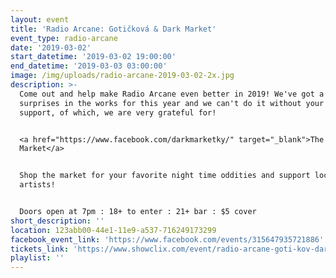 ```yaml
---
layout: event
title: 'Radio Arcane: Gotičková & Dark Market'
event_type: radio-arcane
date: '2019-03-02'
start_datetime: '2019-03-02 19:00:00'
end_datetime: '2019-03-03 03:00:00'
image: /img/uploads/radio-arcane-2019-03-02-2x.jpg
description: >-
  Come out and help make Radio Arcane even better in 2019! We've got a few
  surprises in the works for this year and we can't do it without your continued
  support, of which, we are very grateful for!


  <a href="https://www.facebook.com/darkmarketky/" target="_blank">The Dark
  Market</a>


  Shop the market for your favorite night time oddities and support local
  artists!


  Doors open at 7pm : 18+ to enter : 21+ bar : $5 cover
short_description: ''
location: 123abb00-44e1-11e9-a537-716249173299
facebook_event_link: 'https://www.facebook.com/events/315647935721886'
tickets_link: 'https://www.showclix.com/event/radio-arcane-goti-kov-dark-market'
playlist: ''
---
```

